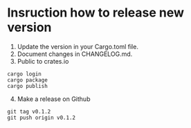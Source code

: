 # Insruction how to release new version

1. Update the version in your Cargo.toml file.
2. Document changes in CHANGELOG.md.
3. Public to crates.io

```
cargo login
cargo package
cargo publish
```

4. Make a release on Github

```
git tag v0.1.2
git push origin v0.1.2
```
